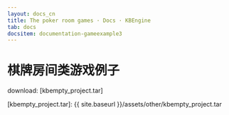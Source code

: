 ```yaml
---
layout: docs_cn
title: The poker room games · Docs · KBEngine
tab: docs
docsitem: documentation-gameexample3
---
```


棋牌房间类游戏例子
====================

download: 
[kbempty_project.tar]



[kbempty_project.tar]: {{ site.baseurl }}/assets/other/kbempty_project.tar
